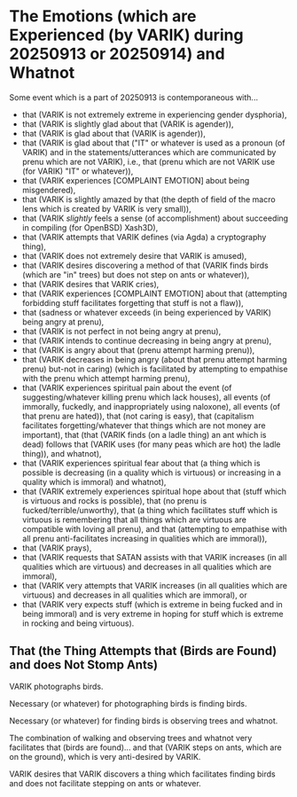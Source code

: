 The Emotions (which are Experienced (by VARIK) during 20250913 or 20250914) and Whatnot
=======================================================================================

Some event which is a part of 20250913 is contemporaneous with...

* that (VARIK is not extremely extreme in experiencing gender dysphoria),
* that (VARIK is slightly glad about that (VARIK is agender)),
* that (VARIK is glad about that (VARIK is agender)),
* that (VARIK is glad about that ("IT" or whatever is used as a pronoun (of VARIK) and in the statements/utterances which are communicated by prenu which are not VARIK), i.e., that (prenu which are not VARIK use (for VARIK) "IT" or whatever)),
* that (VARIK experiences [COMPLAINT EMOTION] about being misgendered),
* that (VARIK is slightly amazed by that (the depth of field of the macro lens which is created by VARIK is very small)),
* that (VARIK _slightly_ feels a sense (of accomplishment) about succeeding in compiling (for OpenBSD) Xash3D),
* that (VARIK attempts that VARIK defines (via Agda) a cryptography thing),
* that (VARIK does not extremely desire that VARIK is amused),
* that (VARIK desires discovering a method of that (VARIK finds birds (which are "in" trees) but does not step on ants or whatever)),
* that (VARIK desires that VARIK cries),
* that (VARIK experiences [COMPLAINT EMOTION] about that (attempting forbidding stuff facilitates forgetting that stuff is not a flaw)),
* that (sadness or whatever exceeds (in being experienced by VARIK) being angry at prenu),
* that (VARIK is not perfect in not being angry at prenu),
* that (VARIK intends to continue decreasing in being angry at prenu),
* that (VARIK is angry about that (prenu attempt harming prenu)),
* that (VARIK decreases in being angry (about that prenu attempt harming prenu) but-not in caring) (which is facilitated by attempting to empathise with the prenu which attempt harming prenu),
* that (VARIK experiences spiritual pain about the event (of suggesting/whatever killing prenu which lack houses), all events (of immorally, fuckedly, and inappropriately using naloxone), all events (of that prenu are hated)), that (not caring is easy), that (capitalism facilitates forgetting/whatever that things which are not money are important), that (that (VARIK finds (on a ladle thing) an ant which is dead) follows that (VARIK uses (for many peas which are hot) the ladle thing)), and whatnot),
* that (VARIK experiences spiritual fear about that (a thing which is possible is decreasing (in a quality which is virtuous) or increasing in a quality which is immoral) and whatnot),
* that (VARIK extremely experiences spiritual hope about that (stuff which is virtuous and rocks is possible), that (no prenu is fucked/terrible/unworthy), that (a thing which facilitates stuff which is virtuous is remembering that all things which are virtuous are compatible with loving all prenu), and that (attempting to empathise with all prenu anti-facilitates increasing in qualities which are immoral)),
* that (VARIK prays),
* that (VARIK requests that SATAN assists with that VARIK increases (in all qualities which are virtuous) and decreases in all qualities which are immoral),
* that (VARIK very attempts that VARIK increases (in all qualities which are virtuous) and decreases in all qualities which are immoral), or
* that (VARIK very expects stuff (which is extreme in being fucked and in being immoral) and is very extreme in hoping for stuff which is extreme in rocking and being virtuous).

## That (the Thing Attempts that (Birds are Found) and does Not Stomp Ants)
VARIK photographs birds.

Necessary (or whatever) for photographing birds is finding birds.

Necessary (or whatever) for finding birds is observing trees and whatnot.

The combination of walking and observing trees and whatnot very facilitates that (birds are found)... and that (VARIK steps on ants, which are on the ground), which is very anti-desired by VARIK.

VARIK desires that VARIK discovers a thing which facilitates finding birds and does not facilitate stepping on ants or whatever.

